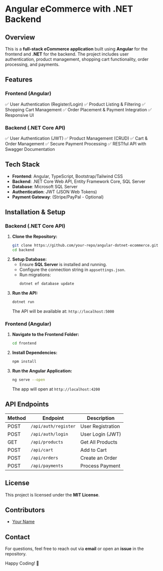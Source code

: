 # Angular eCommerce with .NET Backend

## Overview
This is a **full-stack eCommerce application** built using **Angular** for the frontend and **.NET** for the backend. The project includes user authentication, product management, shopping cart functionality, order processing, and payments.

## Features
### **Frontend (Angular)**
✅ User Authentication (Register/Login)
✅ Product Listing & Filtering
✅ Shopping Cart Management
✅ Order Placement & Payment Integration
✅ Responsive UI

### **Backend (.NET Core API)**
✅ User Authentication (JWT)
✅ Product Management (CRUD)
✅ Cart & Order Management
✅ Secure Payment Processing
✅ RESTful API with Swagger Documentation

## Tech Stack
- **Frontend**: Angular, TypeScript, Bootstrap/Tailwind CSS
- **Backend**: .NET Core Web API, Entity Framework Core, SQL Server
- **Database**: Microsoft SQL Server
- **Authentication**: JWT (JSON Web Tokens)
- **Payment Gateway**: (Stripe/PayPal - Optional)

## Installation & Setup
### **Backend (.NET Core API)**
1. **Clone the Repository:**
   ```sh
   git clone https://github.com/your-repo/angular-dotnet-ecommerce.git
   cd backend
   ```
2. **Setup Database:**
   - Ensure **SQL Server** is installed and running.
   - Configure the connection string in `appsettings.json`.
   - Run migrations:
     ```sh
     dotnet ef database update
     ```
3. **Run the API:**
   ```sh
   dotnet run
   ```
   The API will be available at: `http://localhost:5000`

### **Frontend (Angular)**
1. **Navigate to the Frontend Folder:**
   ```sh
   cd frontend
   ```
2. **Install Dependencies:**
   ```sh
   npm install
   ```
3. **Run the Angular Application:**
   ```sh
   ng serve --open
   ```
   The app will open at `http://localhost:4200`

## API Endpoints
| Method | Endpoint              | Description          |
|--------|----------------------|----------------------|
| POST   | `/api/auth/register` | User Registration   |
| POST   | `/api/auth/login`    | User Login (JWT)    |
| GET    | `/api/products`      | Get All Products    |
| POST   | `/api/cart`          | Add to Cart         |
| POST   | `/api/orders`        | Create an Order     |
| POST   | `/api/payments`      | Process Payment     |

## License
This project is licensed under the **MIT License**.

## Contributors
- [Your Name](https://github.com/your-profile)

## Contact
For questions, feel free to reach out via **email** or open an **issue** in the repository.

Happy Coding! 🚀